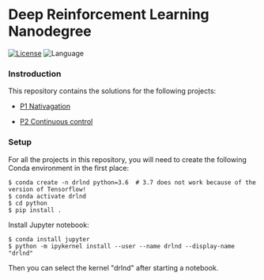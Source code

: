 # Deep Reinforcement Learning Nanodegree

[![License](https://img.shields.io/github/license/zhujun98/DRL-ND)](https://github.com/zhujun98/DRL-ND)
![Language](https://img.shields.io/badge/language-python-blue)

### Instroduction

This repository contains the solutions for the following projects:

- [P1 Nativagation](./p1_navigation)

- [P2 Continuous control](/p2_continuous_control)

### Setup

For all the projects in this repository, you will need to create the following Conda environment in the first place:

```shell script
$ conda create -n drlnd python=3.6  # 3.7 does not work because of the version of Tensorflow!
$ conda activate drlnd
$ cd python
$ pip install .
```

Install Jupyter notebook:

```shell script
$ conda install jupyter
$ python -m ipykernel install --user --name drlnd --display-name "drlnd"
```

Then you can select the kernel "drlnd" after starting a notebook.
